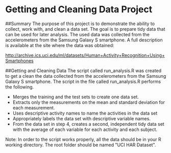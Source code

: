 # Getting and Cleaning Data Project

##Summary
The purpose of this project is to demonstrate the ability to collect, work with, and clean a data set. The goal is to prepare tidy data that can be used for later analysis. The used data was collected from the accelerometers from the Samsung Galaxy S smartphone. A full description is available at the site where the data was obtained: 

http://archive.ics.uci.edu/ml/datasets/Human+Activity+Recognition+Using+Smartphones 

##Getting and Cleaning Data
The script called run_analysis.R was created to get a clean the data collected from the accelerometers from the Samsung Galaxy S smartphone.  The script in the file called run_analysis.R performs the following. 
 - Merges the training and the test sets to create one data set.
 - Extracts only the measurements on the mean and standard deviation for each measurement. 
 - Uses descriptive activity names to name the activities in the data set
 - Appropriately labels the data set with descriptive variable names. 
 - From the data set in step 4, creates a second, independent tidy data set with the average of each variable for each activity and each subject.

 Note: In order to the script works properly, all the data should be in your R working directory. The root folder should be named "UCI HAR Dataset".
